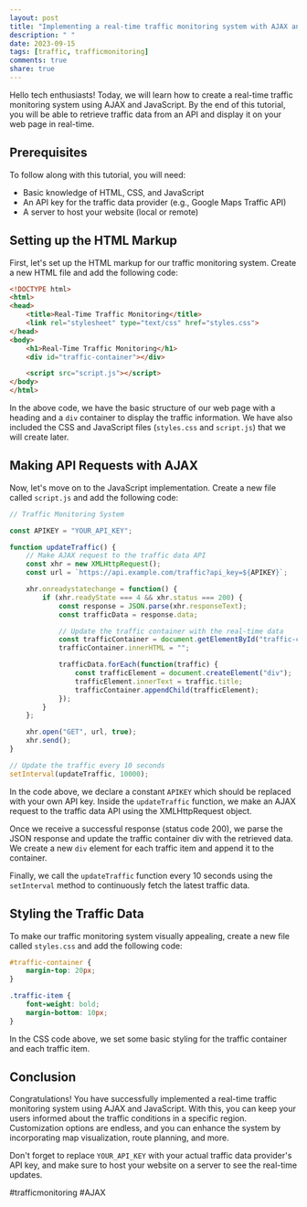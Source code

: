 ```yaml
---
layout: post
title: "Implementing a real-time traffic monitoring system with AJAX and JavaScript"
description: " "
date: 2023-09-15
tags: [traffic, trafficmonitoring]
comments: true
share: true
---
```


Hello tech enthusiasts! Today, we will learn how to create a real-time traffic monitoring system using AJAX and JavaScript. By the end of this tutorial, you will be able to retrieve traffic data from an API and display it on your web page in real-time.

## Prerequisites

To follow along with this tutorial, you will need:

- Basic knowledge of HTML, CSS, and JavaScript
- An API key for the traffic data provider (e.g., Google Maps Traffic API)
- A server to host your website (local or remote)

## Setting up the HTML Markup

First, let's set up the HTML markup for our traffic monitoring system. Create a new HTML file and add the following code:

```html
<!DOCTYPE html>
<html>
<head>
    <title>Real-Time Traffic Monitoring</title>
    <link rel="stylesheet" type="text/css" href="styles.css">
</head>
<body>
    <h1>Real-Time Traffic Monitoring</h1>
    <div id="traffic-container"></div>

    <script src="script.js"></script>
</body>
</html>
```

In the above code, we have the basic structure of our web page with a heading and a `div` container to display the traffic information. We have also included the CSS and JavaScript files (`styles.css` and `script.js`) that we will create later.

## Making API Requests with AJAX

Now, let's move on to the JavaScript implementation. Create a new file called `script.js` and add the following code:

```javascript
// Traffic Monitoring System

const APIKEY = "YOUR_API_KEY";

function updateTraffic() {
    // Make AJAX request to the traffic data API
    const xhr = new XMLHttpRequest();
    const url = `https://api.example.com/traffic?api_key=${APIKEY}`;

    xhr.onreadystatechange = function() {
        if (xhr.readyState === 4 && xhr.status === 200) {
            const response = JSON.parse(xhr.responseText);
            const trafficData = response.data;

            // Update the traffic container with the real-time data
            const trafficContainer = document.getElementById("traffic-container");
            trafficContainer.innerHTML = "";

            trafficData.forEach(function(traffic) {
                const trafficElement = document.createElement("div");
                trafficElement.innerText = traffic.title;
                trafficContainer.appendChild(trafficElement);
            });
        }
    };

    xhr.open("GET", url, true);
    xhr.send();
}

// Update the traffic every 10 seconds
setInterval(updateTraffic, 10000);
```

In the code above, we declare a constant `APIKEY` which should be replaced with your own API key. Inside the `updateTraffic` function, we make an AJAX request to the traffic data API using the XMLHttpRequest object. 

Once we receive a successful response (status code 200), we parse the JSON response and update the traffic container div with the retrieved data. We create a new `div` element for each traffic item and append it to the container.

Finally, we call the `updateTraffic` function every 10 seconds using the `setInterval` method to continuously fetch the latest traffic data.

## Styling the Traffic Data

To make our traffic monitoring system visually appealing, create a new file called `styles.css` and add the following code:

```css
#traffic-container {
    margin-top: 20px;
}

.traffic-item {
    font-weight: bold;
    margin-bottom: 10px;
}
```

In the CSS code above, we set some basic styling for the traffic container and each traffic item.

## Conclusion

Congratulations! You have successfully implemented a real-time traffic monitoring system using AJAX and JavaScript. With this, you can keep your users informed about the traffic conditions in a specific region. Customization options are endless, and you can enhance the system by incorporating map visualization, route planning, and more.

Don't forget to replace `YOUR_API_KEY` with your actual traffic data provider's API key, and make sure to host your website on a server to see the real-time updates.

#trafficmonitoring #AJAX